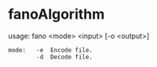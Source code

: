 # fanoAlgorithm

usage: fano \<mode> \<input> [-o \<output>]

	mode:	-e	Encode file.
		    -d	Decode file.
